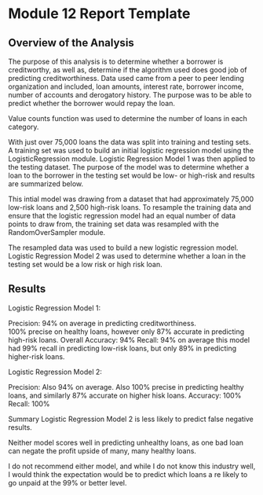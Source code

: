 # Module 12 Report Template

## Overview of the Analysis

 The purpose of this analysis is to determine whether a borrower is creditworthy, as well as, determine if the algorithm used does good job of predicting creditworthiness. Data used came from a peer to peer lending organization and included, loan amounts, interest rate,  borrower income, number of accounts and derogatory history. The purpose was to be able to predict whether the borrower would repay the loan.  

Value counts function was used to determine the number of loans in each category. 

With just over 75,000 loans the data was split into training and testing sets. A training set was used to build an initial logistic regression model using the LogisticRegression module. Logistic Regression Model 1 was then applied to the testing dataset. The purpose of the model was to determine whether a loan to the borrower in the testing set would be low- or high-risk and results are summarized below.

This intial model was drawing from a dataset that had  approximately 75,000 low-risk loans and 2,500 high-risk loans. To resample the training data and ensure that the logistic regression model had an equal number of data points to draw from, the training set data was resampled with the RandomOverSampler module. 

The resampled data was used to build a new logistic regression model. Logistic Regression Model 2 was used to determine whether a loan in the testing set would be a low risk or high risk loan. 

## Results

Logistic Regression Model 1:

Precision:  94% on average in predicting creditworthiness.   
100% precise on healthy loans, however only 87% accurate in predicting high-risk loans. 
Overall Accuracy: 94%
Recall: 94% on average this model had 99% recall in predicting low-risk loans, but only 89% in predicting higher-risk loans.


Logistic Regression Model 2:

Precision: Also 94% on average.  Also 100% precise in predicting healthy loans, and similarly 87% accurate on higher hisk loans. 
Accuracy: 100%
Recall: 100%

Summary
Logistic Regression Model 2 is less likely to predict false negative results. 

Neither model scores well in predicting unhealthy loans, as one bad loan can negate the profit upside of many, many healthy loans.  

I do not recommend either model, and while I do not know this industry well, I would think the expectation would be to predict which loans a re likely to go unpaid at the 99% or better level. 
